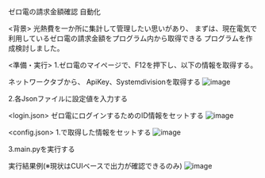 ゼロ電の請求金額確認 自動化

<背景>
光熱費を一か所に集計して管理したい思いがあり、
まずは、現在電気で利用しているゼロ電の請求金額をプログラム内から取得できる
プログラムを作成検討しました。

<準備・実行>
1.ゼロ電のマイページで、F12を押下し、以下の情報を取得する。

ネットワークタブから、
ApiKey、Systemdivisionを取得する
![image](https://github.com/Shuhey1102/getZeroDenUtilityBill/assets/68799081/c6f9158b-5853-4ff6-84a9-9d6db29f95c2)

2.各Jsonファイルに設定値を入力する

<login.json>
ゼロ電にログインするためのID情報をセットする
![image](https://github.com/Shuhey1102/getZeroDenUtilityBill/assets/68799081/1fa9dcaa-a611-441f-aed3-feb746d0fdaa)

<config.json>
1.で取得した情報をセットする
![image](https://github.com/Shuhey1102/getZeroDenUtilityBill/assets/68799081/a23bd41d-5678-4798-b156-49af12dfeaca)

3.main.pyを実行する

実行結果例(※現状はCUIベースで出力が確認できるのみ)
![image](https://github.com/Shuhey1102/getZeroDenUtilityBill/assets/68799081/d7378b67-bbf5-495d-847a-30c70a0ec5d8)

